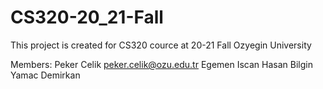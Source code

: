 # CS320-20_21-Fall

This project is created for CS320 cource at 20-21 Fall Ozyegin University

Members:
Peker Celik peker.celik@ozu.edu.tr
Egemen Iscan
Hasan Bilgin
Yamac Demirkan
